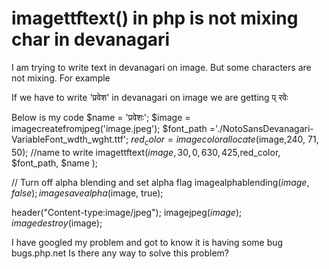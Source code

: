 
# imagettftext() in php is not mixing char in devanagari

I am trying to write text in devanagari on image. But some characters are not mixing. For example

If we have to write 'प्रवेश' in devanagari on image
we are getting प् रवेः

Below is my code
$name = 'प्रवेशः';
$image = imagecreatefromjpeg('image.jpeg');
  $font_path ='./NotoSansDevanagari-VariableFont_wdth_wght.ttf';
  $red_color = imagecolorallocate($image,240, 71, 50);
  //name to write
  imagettftext($image,30,0,630,425,$red_color, $font_path, $name );

  // Turn off alpha blending and set alpha flag
  imagealphablending($image, false);
  imagesavealpha($image, true);

  header("Content-type:image/jpeg");
  imagejpeg($image);
  imagedestroy($image);

I have googled my problem and got to know it is having some bug
bugs.php.net
Is there any way to solve this problem?

        